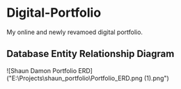 # Digital-Portfolio
My online and newly revamoed digital portfolio.

## Database Entity Relationship Diagram
![Shaun Damon Portfolio ERD]("E:\Projects\shaun_portfolio\Portfolio_ERD.png (1).png")
